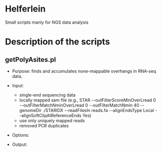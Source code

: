 # Helferlein
Small scripts manly for NGS data analysis

# Description of the scripts

## getPolyAsites.pl

* Purpose: finds and accumulates none-mappable overhangs in RNA-seq data.

* Input: 
  * single-end sequencing data
  * locally mapped sam file (e.g., STAR --outFilterScoreMinOverLread 0 --outFilterMatchNminOverLread 0 --outFilterMatchNmin 40 --genomeDir ./STARIDX --readFilesIn reads.fa --alignEndsType Local --alignSoftClipAtReferenceEnds Yes)
  * use only uniquely mapped reads
  * removed PCR duplicates

* Options:

* Output:
 
